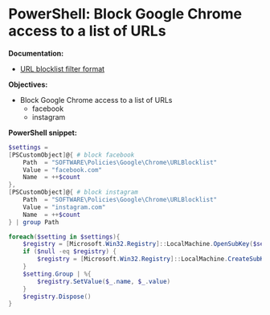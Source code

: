 # PowerShell: Block Google Chrome access to a list of URLs

<b>Documentation:</b>

* [URL blocklist filter format](https://support.google.com/chrome/a/answer/9942583?visit_id=638395414883072846-3752810819&p=url_blocklist_filter_format&rd=1#zippy=%2Curl-blocklist-examples)

<b>Objectives:</b>

* Block Google Chrome access to a list of URLs
    * facebook
    * instagram

<b>PowerShell snippet:</b>

```powershell
$settings = 
[PSCustomObject]@{ # block facebook
    Path  = "SOFTWARE\Policies\Google\Chrome\URLBlocklist"
    Value = "facebook.com"
    Name  = ++$count
},
[PSCustomObject]@{ # block instagram
    Path  = "SOFTWARE\Policies\Google\Chrome\URLBlocklist"
    Value = "instagram.com"
    Name  = ++$count
} | group Path

foreach($setting in $settings){
    $registry = [Microsoft.Win32.Registry]::LocalMachine.OpenSubKey($setting.Name, $true)
    if ($null -eq $registry) {
        $registry = [Microsoft.Win32.Registry]::LocalMachine.CreateSubKey($setting.Name, $true)
    }
    $setting.Group | %{
        $registry.SetValue($_.name, $_.value)
    }
    $registry.Dispose()
}
```

